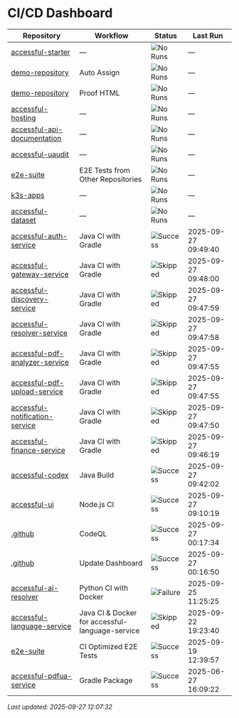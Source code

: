 # CI/CD Dashboard

| Repository | Workflow | Status | Last Run |
| ---------- | -------- | ------ | -------- |
| [accessful-starter](https://github.com/Accessful-AI/accessful-starter) | — | ![No Runs](https://img.shields.io/badge/No%20Runs-grey) | — |
| [demo-repository](https://github.com/Accessful-AI/demo-repository) | Auto Assign | ![No Runs](https://img.shields.io/badge/No%20Runs-grey) | — |
| [demo-repository](https://github.com/Accessful-AI/demo-repository) | Proof HTML | ![No Runs](https://img.shields.io/badge/No%20Runs-grey) | — |
| [accessful-hosting](https://github.com/Accessful-AI/accessful-hosting) | — | ![No Runs](https://img.shields.io/badge/No%20Runs-grey) | — |
| [accessful-api-documentation](https://github.com/Accessful-AI/accessful-api-documentation) | — | ![No Runs](https://img.shields.io/badge/No%20Runs-grey) | — |
| [accessful-uaudit](https://github.com/Accessful-AI/accessful-uaudit) | — | ![No Runs](https://img.shields.io/badge/No%20Runs-grey) | — |
| [e2e-suite](https://github.com/Accessful-AI/e2e-suite) | E2E Tests from Other Repositories | ![No Runs](https://img.shields.io/badge/No%20Runs-grey) | — |
| [k3s-apps](https://github.com/Accessful-AI/k3s-apps) | — | ![No Runs](https://img.shields.io/badge/No%20Runs-grey) | — |
| [accessful-dataset](https://github.com/Accessful-AI/accessful-dataset) | — | ![No Runs](https://img.shields.io/badge/No%20Runs-grey) | — |
| [accessful-auth-service](https://github.com/Accessful-AI/accessful-auth-service) | Java CI with Gradle | ![Success](https://img.shields.io/badge/Success-brightgreen) | 2025-09-27 09:49:40 |
| [accessful-gateway-service](https://github.com/Accessful-AI/accessful-gateway-service) | Java CI with Gradle | ![Skipped](https://img.shields.io/badge/Skipped-yellow) | 2025-09-27 09:48:00 |
| [accessful-discovery-service](https://github.com/Accessful-AI/accessful-discovery-service) | Java CI with Gradle | ![Skipped](https://img.shields.io/badge/Skipped-yellow) | 2025-09-27 09:47:59 |
| [accessful-resolver-service](https://github.com/Accessful-AI/accessful-resolver-service) | Java CI with Gradle | ![Skipped](https://img.shields.io/badge/Skipped-yellow) | 2025-09-27 09:47:58 |
| [accessful-pdf-analyzer-service](https://github.com/Accessful-AI/accessful-pdf-analyzer-service) | Java CI with Gradle | ![Skipped](https://img.shields.io/badge/Skipped-yellow) | 2025-09-27 09:47:55 |
| [accessful-pdf-upload-service](https://github.com/Accessful-AI/accessful-pdf-upload-service) | Java CI with Gradle | ![Skipped](https://img.shields.io/badge/Skipped-yellow) | 2025-09-27 09:47:55 |
| [accessful-notification-service](https://github.com/Accessful-AI/accessful-notification-service) | Java CI with Gradle | ![Skipped](https://img.shields.io/badge/Skipped-yellow) | 2025-09-27 09:47:50 |
| [accessful-finance-service](https://github.com/Accessful-AI/accessful-finance-service) | Java CI with Gradle | ![Skipped](https://img.shields.io/badge/Skipped-yellow) | 2025-09-27 09:46:19 |
| [accessful-codex](https://github.com/Accessful-AI/accessful-codex) | Java Build | ![Success](https://img.shields.io/badge/Success-brightgreen) | 2025-09-27 09:42:02 |
| [accessful-ui](https://github.com/Accessful-AI/accessful-ui) | Node.js CI | ![Success](https://img.shields.io/badge/Success-brightgreen) | 2025-09-27 09:10:19 |
| [.github](https://github.com/Accessful-AI/.github) | CodeQL | ![Success](https://img.shields.io/badge/Success-brightgreen) | 2025-09-27 00:17:34 |
| [.github](https://github.com/Accessful-AI/.github) | Update Dashboard | ![Success](https://img.shields.io/badge/Success-brightgreen) | 2025-09-27 00:16:50 |
| [accessful-ai-resolver](https://github.com/Accessful-AI/accessful-ai-resolver) | Python CI with Docker | ![Failure](https://img.shields.io/badge/Failure-red) | 2025-09-25 11:25:25 |
| [accessful-language-service](https://github.com/Accessful-AI/accessful-language-service) | Java CI & Docker for accessful-language-service | ![Skipped](https://img.shields.io/badge/Skipped-yellow) | 2025-09-22 19:23:40 |
| [e2e-suite](https://github.com/Accessful-AI/e2e-suite) | CI Optimized E2E Tests | ![Success](https://img.shields.io/badge/Success-brightgreen) | 2025-09-19 12:39:57 |
| [accessful-pdfua-service](https://github.com/Accessful-AI/accessful-pdfua-service) | Gradle Package | ![Success](https://img.shields.io/badge/Success-brightgreen) | 2025-06-27 16:09:22 |


*Last updated: 2025-09-27 12:07:32*